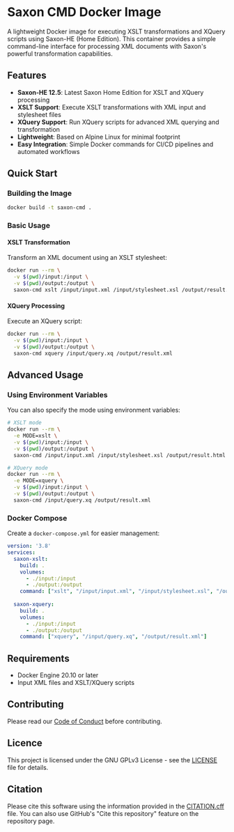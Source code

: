 # Saxon CMD Docker Image

A lightweight Docker image for executing XSLT transformations and XQuery scripts using Saxon-HE (Home Edition). This container provides a simple command-line interface for processing XML documents with Saxon's powerful transformation capabilities.

## Features

- **Saxon-HE 12.5**: Latest Saxon Home Edition for XSLT and XQuery processing
- **XSLT Support**: Execute XSLT transformations with XML input and stylesheet files
- **XQuery Support**: Run XQuery scripts for advanced XML querying and transformation
- **Lightweight**: Based on Alpine Linux for minimal footprint
- **Easy Integration**: Simple Docker commands for CI/CD pipelines and automated workflows

## Quick Start

### Building the Image

```bash
docker build -t saxon-cmd .
```

### Basic Usage

#### XSLT Transformation

Transform an XML document using an XSLT stylesheet:

```bash
docker run --rm \
  -v $(pwd)/input:/input \
  -v $(pwd)/output:/output \
  saxon-cmd xslt /input/input.xml /input/stylesheet.xsl /output/result.html
```

#### XQuery Processing

Execute an XQuery script:

```bash
docker run --rm \
  -v $(pwd)/input:/input \
  -v $(pwd)/output:/output \
  saxon-cmd xquery /input/query.xq /output/result.xml
```

## Advanced Usage

### Using Environment Variables

You can also specify the mode using environment variables:

```bash
# XSLT mode
docker run --rm \
  -e MODE=xslt \
  -v $(pwd)/input:/input \
  -v $(pwd)/output:/output \
  saxon-cmd /input/input.xml /input/stylesheet.xsl /output/result.html

# XQuery mode
docker run --rm \
  -e MODE=xquery \
  -v $(pwd)/input:/input \
  -v $(pwd)/output:/output \
  saxon-cmd /input/query.xq /output/result.xml
```

### Docker Compose

Create a `docker-compose.yml` for easier management:

```yaml
version: '3.8'
services:
  saxon-xslt:
    build: .
    volumes:
      - ./input:/input
      - ./output:/output
    command: ["xslt", "/input/input.xml", "/input/stylesheet.xsl", "/output/result.html"]
  
  saxon-xquery:
    build: .
    volumes:
      - ./input:/input
      - ./output:/output
    command: ["xquery", "/input/query.xq", "/output/result.xml"]
```
## Requirements

- Docker Engine 20.10 or later
- Input XML files and XSLT/XQuery scripts

## Contributing

Please read our [Code of Conduct](CODE_OF_CONDUCT.md) before contributing.

## Licence

This project is licensed under the GNU GPLv3 License - see the [LICENSE](LICENSE) file for details.

## Citation

Please cite this software using the information provided in the [CITATION.cff](CITATION.cff) file. You can also use GitHub's "Cite this repository" feature on the repository page.